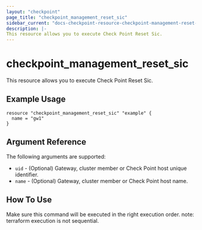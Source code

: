 ```yaml
---
layout: "checkpoint"
page_title: "checkpoint_management_reset_sic"
sidebar_current: "docs-checkpoint-resource-checkpoint-management-reset-sic"
description: |-
This resource allows you to execute Check Point Reset Sic.
---
```


# checkpoint_management_reset_sic

This resource allows you to execute Check Point Reset Sic.

## Example Usage


```hcl
resource "checkpoint_management_reset_sic" "example" {
  name = "gw1"
}
```

## Argument Reference

The following arguments are supported:

* `uid` - (Optional) Gateway, cluster member or Check Point host unique identifier. 
* `name` - (Optional) Gateway, cluster member or Check Point host name. 


## How To Use
Make sure this command will be executed in the right execution order. 
note: terraform execution is not sequential.  

